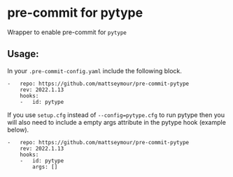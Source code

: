 # pre-commit for pytype
Wrapper to enable pre-commit for `pytype`

## Usage:
In your `.pre-commit-config.yaml` include the following block.

```
-   repo: https://github.com/mattseymour/pre-commit-pytype
    rev: 2022.1.13
    hooks:
    -   id: pytype
```

If you use `setup.cfg` instead of `--config=pytype.cfg` to run pytype then you will also need to include a empty args attribute in the pytype hook (example below).

```
-   repo: https://github.com/mattseymour/pre-commit-pytype
    rev: 2022.1.13
    hooks:
    -   id: pytype
        args: []
```

